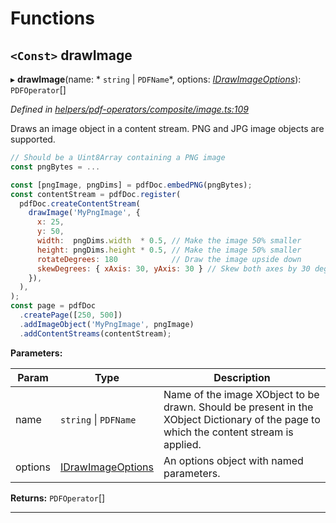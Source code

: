 

# Functions

<a id="drawimage"></a>

## `<Const>` drawImage

▸ **drawImage**(name: * `string` &#124; `PDFName`*, options: *[IDrawImageOptions](../interfaces/_helpers_pdf_operators_composite_image_.idrawimageoptions.md)*): `PDFOperator`[]

*Defined in [helpers/pdf-operators/composite/image.ts:109](https://github.com/Hopding/pdf-lib/blob/21a2bec/src/helpers/pdf-operators/composite/image.ts#L109)*

Draws an image object in a content stream. PNG and JPG image objects are supported.

```javascript
// Should be a Uint8Array containing a PNG image
const pngBytes = ...

const [pngImage, pngDims] = pdfDoc.embedPNG(pngBytes);
const contentStream = pdfDoc.register(
  pdfDoc.createContentStream(
    drawImage('MyPngImage', {
      x: 25,
      y: 50,
      width:  pngDims.width  * 0.5, // Make the image 50% smaller
      height: pngDims.height * 0.5, // Make the image 50% smaller
      rotateDegrees: 180            // Draw the image upside down
      skewDegrees: { xAxis: 30, yAxis: 30 } // Skew both axes by 30 degrees
    }),
  ),
);
const page = pdfDoc
  .createPage([250, 500])
  .addImageObject('MyPngImage', pngImage)
  .addContentStreams(contentStream);
```

**Parameters:**

| Param | Type | Description |
| ------ | ------ | ------ |
| name |  `string` &#124; `PDFName`|  Name of the image XObject to be drawn. Should be present in the XObject Dictionary of the page to which the content stream is applied. |
| options | [IDrawImageOptions](../interfaces/_helpers_pdf_operators_composite_image_.idrawimageoptions.md) |  An options object with named parameters. |

**Returns:** `PDFOperator`[]

___

